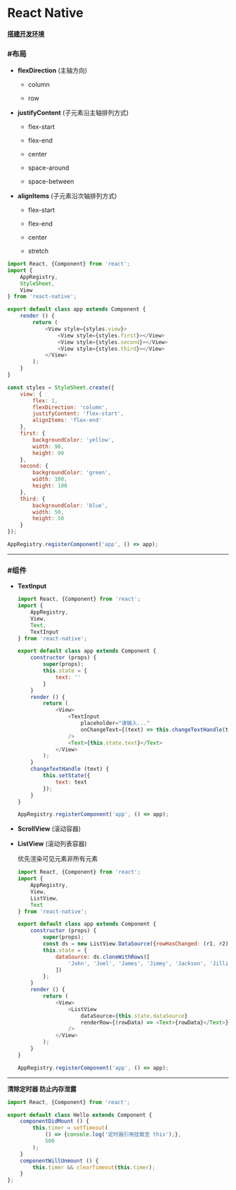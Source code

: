 # React Native #

#### [搭建开发环境](./IDE.md) ####

### #布局 ###

+ __flexDirection__ (主轴方向)

    + column
    
    + row
    
+ __justifyContent__ (子元素沿主轴排列方式)
    
    + flex-start
    
    + flex-end
    
    + center
    
    + space-around
    
    + space-between
    
+ __alignItems__ (子元素沿次轴排列方式)
    
    + flex-start
    
    + flex-end
    
    + center
    
    + stretch

```javascript
import React, {Component} from 'react';
import {
    AppRegistry,
    StyleSheet,
    View
} from 'react-native';

export default class app extends Component {
    render () {
        return (
            <View style={styles.view}>
                <View style={styles.first}></View>
                <View style={styles.second}></View>
                <View style={styles.third}></View>
            </View>
        );
    }
}

const styles = StyleSheet.create({
    view: {
        flex: 1,
        flexDirection: 'column',
        justifyContent: 'flex-start',
        alignItems: 'flex-end'
    },
    first: {
        backgroundColor: 'yellow',
        width: 90,
        height: 90
    },
    second: {
        backgroundColor: 'green',
        width: 100,
        height: 100
    },
    third: {
        backgroundColor: 'blue',
        width: 50,
        height: 50
    }
});

AppRegistry.registerComponent('app', () => app);
```

*****

### #组件 ###

+ __TextInput__

    ```javascript
    import React, {Component} from 'react';
    import {
        AppRegistry,       
        View,
        Text,
        TextInput
    } from 'react-native';
    
    export default class app extends Component {
        constructor (props) {
            super(props);
            this.state = {
                text: ''
            }
        }
        render () {
            return (
                <View>
                    <TextInput 
                        placeholder="请输入..." 
                        onChangeText={(text) => this.changeTextHandle(text)} 
                    />
                    <Text>{this.state.text}</Text>
                </View>
            );
        }
        changeTextHandle (text) {
            this.setState({
                text: text
            });
        }
    }
    
    AppRegistry.registerComponent('app', () => app);
    ```
    
+ __ScrollView__ (滚动容器)
    
+ __ListView__ (滚动列表容器)
    
    优先渲染可见元素非所有元素
    
    ```javascript
    import React, {Component} from 'react';
    import {
        AppRegistry,        
        View,
        ListView,
        Text
    } from 'react-native';
    
    export default class app extends Component {
        constructor (props) {
            super(props);
            const ds = new ListView.DataSource({rowHasChanged: (r1, r2) => r1 !== r2});
            this.state = {
                dataSource: ds.cloneWithRows([
                    'John', 'Joel', 'James', 'Jimmy', 'Jackson', 'Jillian', 'Julie', 'Devin'
                ])
            };
        }  
        render () {
            return (
                <View>
                    <ListView
                        dataSource={this.state.dataSource}
                        renderRow={(rowData) => <Text>{rowData}</Text>}
                    />
                </View>
            );
        }
    }
    
    AppRegistry.registerComponent('app', () => app);
    ```
    
*****
    
__清除定时器 防止内存泄露__

```javascript
import React, {Component} from 'react';

export default class Hello extends Component {
    componentDidMount () {
        this.timer = setTimeout(
            () => {console.log('定时器引用挂载至 this');},
            500
        );
    }
    componentWillUnmount () {
        this.timer && clearTimeout(this.timer);
    }
};
```